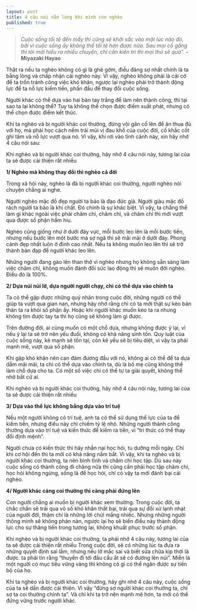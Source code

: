 ```yaml
---
layout: post
title: 4 câu nói nằm lòng khi mình còn nghèo
published: true
---
```


>*Cuộc sống tồi tệ đến mấy thì cũng sẽ khởi sắc vào một lúc nào đó, bởi vì cuộc sống ấy không thể tồi tệ hơn được nữa. Sau mọi cố gắng thì tôi mới hiểu ra nhiều chuyện, chỉ cần kiên trì thì mọi thứ sẽ qua”.* **- Miyazaki Hayao**

Thật ra nếu ta nghèo không có gì là ghê gớm, điều đáng sợ nhất chính là ta bằng lòng và chấp nhận cái nghèo này. Vì vậy, nghèo không phải là cái cớ để ta trốn tránh công việc khó khăn, ngược lại nghèo phải trở thành động lực để ta nỗ lực kiếm tiền, phấn đấu để thay đổi cuộc sống.

Người khác có thể dựa vào hai bàn tay trắng để làm nên thành công, thì tại sao ta lại không thể? Tuy ta không thể chọn được điểm xuất phát, nhưng có thể chọn được điểm kết thúc.

Khi ta nghèo và bị người khác coi thường, đừng vội gân cổ lên để ăn thua đủ với họ, mà phải học cách nếm trải mùi vị đau khổ của cuộc đời, cố khắc cốt ghi tâm và nỗ lực vượt qua nó. Vì vậy, khi rơi vào tình cảnh này, xin hãy nhớ 4 câu nói sau:

Khi nghèo và bị người khác coi thường, hãy nhớ 4 câu nói này, tương lai của ta sẽ được cải thiện rất nhiều

**1/ Nghèo mà không thay đổi thì nghèo cả đời**

Trong xã hội này, nghèo là đã bị người khác coi thường, người nghèo nói chuyện chẳng ai nghe.

Người nghèo mặc đồ đẹp người ta bảo là đạo đức giả. Người giàu mặc đồ rách người ta bảo là khí chất. Đó chính là sự khác biệt. Vì vậy, ta chẳng thể làm gì khác ngoài việc phải chăm chỉ, chăm chỉ, và chăm chỉ thì mới vượt qua được số phận hẩm hiu.

Nghèo cũng giống như ở dưới đáy vực, mỗi bước leo lên là mỗi bước tiến, nhưng nếu bước lên một bước mà sợ ngã thì sẽ mãi mãi ở dưới đáy. Phong cảnh đẹp nhất luôn ở đỉnh cao nhất. Nếu ta không muốn leo lên thì sẽ trở thành bàn đạp để người khác leo lên.

Những người đang gào lên than thở vì nghèo nhưng họ không sẵn sàng làm việc chăm chỉ, không muốn đánh đổi sức lao động thì sẽ muôn đời nghèo. Điều đó là 100%.

**2/ Dựa núi núi lở, dựa người người chạy, chỉ có thể dựa vào chính ta**

Ta có thể gặp được những quý nhân trong cuộc đời, những người có thể giúp ta vượt qua gian nan, nhưng hãy nhớ rằng chỉ có ta mới thật sự kéo bản thân ta ra khỏi số phận ấy. Hoặc khi người khác muốn kéo ta ra nhưng không tìm được tay ta thì họ cũng sẽ không làm gì được.

Trên đường đời, ai cũng muốn có một chỗ dựa, nhưng không được ỷ lại, vì nếu ỷ lại ta sẽ trở nên yếu đuối, không có khả năng sinh tồn. Quy luật của cuộc sống này, kẻ mạnh sẽ tồn tại, còn kẻ yếu sẽ bị tiêu diệt, vì vậy ta phải mạnh mẽ, vượt qua số phận.

Khi gặp khó khăn nên can đảm đương đầu với nó, không ai có thể để ta dựa dẫm mãi mãi, ta chỉ có thể dựa vào chính ta, dù là bố mẹ cũng không thể làm chỗ dựa cho ta. Có một số việc chỉ có thể tự ta giải quyết, không thể nhờ bất cứ ai.

Khi nghèo và bị người khác coi thường, hãy nhớ 4 câu nói này, tương lai của ta sẽ được cải thiện rất nhiều

**3/ Dựa vào thể lực không bằng dựa vào trí tuệ**

Nếu một người không có trí tuệ, anh ta có thể sử dụng thể lực của ta để kiếm tiền, nhưng điều này chỉ chiếm tỷ lệ nhỏ. Những người thành công thường dựa vào trí tuệ và kiến thức để kiếm ra tiền, vì “tri thức có thể thay đổi định mệnh”.

Người chưa có kiến thức thì hãy nhẫn nại học hỏi, tu dưỡng mỗi ngày. Chỉ khi cơ hội đến thì ta mới có khả năng nắm bắt. Vì vậy, khi ta nghèo và bị người khác coi thường, ta nên bình tĩnh và chăm chỉ học tập. Dù sau này cuộc sống có thành công đi chăng nữa thì cũng cần phải học tập chăm chỉ, học hỏi không ngừng, sống là để học hỏi, chỉ có vậy ta mới đánh bại cái nghèo.

**4/ Người khác càng coi thường thì càng phải đứng lên**

Con người chẳng ai muốn bị người khác xem thường. Trong cuộc đời, ta chắc chắn sẽ trải qua vô số khó khăn thất bại, trải qua sự đối xử lạnh nhạt của người đời, thậm chí là những lời chửi mắng nhiếc. Nhưng những người thông minh sẽ không phàn nàn, ngược lại họ sẽ biến điều này thành động lực cho sự thăng tiến trong tương lai, không khuất phục trước số phận.

Khi nghèo và bị người khác coi thường, ta phải nhớ 4 câu này, tương lai của ta sẽ được cải thiện rất nhiều Trong cuộc đời, sẽ có những lúc ta đưa ra những quyết định sai lầm, nhưng nếu lỡ mắc sai và biết sửa chữa kịp thời là được. ta phải tin rằng “thuyền đi tới đầu cầu ắt sẽ có đường lên núi”. Miễn là một người có mục tiêu vững vàng thì không có gì có thể ngăn được sự tiến bộ của họ.

Khi ta nghèo và bị người khác coi thường, hãy ghi nhớ 4 câu này, cuộc sống của ta sẽ dần được cải thiện. Vì vậy “đừng sợ người khác coi thường ta, chỉ sợ ta coi thường chính ta”. Và chỉ khi ta trở nên mạnh mẽ hơn, ta mới có thể đứng vững trước người khác.
